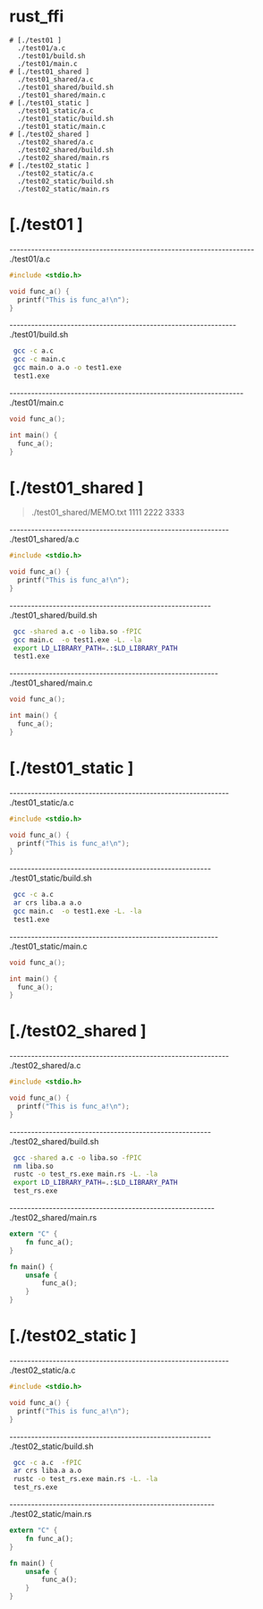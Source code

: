 #  rust_ffi
```
# [./test01 ]
  ./test01/a.c
  ./test01/build.sh
  ./test01/main.c
# [./test01_shared ]
  ./test01_shared/a.c
  ./test01_shared/build.sh
  ./test01_shared/main.c
# [./test01_static ]
  ./test01_static/a.c
  ./test01_static/build.sh
  ./test01_static/main.c
# [./test02_shared ]
  ./test02_shared/a.c
  ./test02_shared/build.sh
  ./test02_shared/main.rs
# [./test02_static ]
  ./test02_static/a.c
  ./test02_static/build.sh
  ./test02_static/main.rs
```
# [./test01 ]

--------------------------------------------------------------------  ./test01/a.c

```c
#include <stdio.h>

void func_a() {
  printf("This is func_a!\n");
}
```

---------------------------------------------------------------  ./test01/build.sh

```sh
 gcc -c a.c 
 gcc -c main.c 
 gcc main.o a.o -o test1.exe
 test1.exe
```

-----------------------------------------------------------------  ./test01/main.c

```c
void func_a();

int main() {
  func_a();
}
```
# [./test01_shared ]
> ./test01_shared/MEMO.txt
1111
2222
3333

-------------------------------------------------------------  ./test01_shared/a.c

```c
#include <stdio.h>

void func_a() {
  printf("This is func_a!\n");
}
```

--------------------------------------------------------  ./test01_shared/build.sh

```sh
 gcc -shared a.c -o liba.so -fPIC
 gcc main.c  -o test1.exe -L. -la
 export LD_LIBRARY_PATH=.:$LD_LIBRARY_PATH 
 test1.exe
```

----------------------------------------------------------  ./test01_shared/main.c

```c
void func_a();

int main() {
  func_a();
}
```
# [./test01_static ]

-------------------------------------------------------------  ./test01_static/a.c

```c
#include <stdio.h>

void func_a() {
  printf("This is func_a!\n");
}
```

--------------------------------------------------------  ./test01_static/build.sh

```sh
 gcc -c a.c 
 ar crs liba.a a.o
 gcc main.c  -o test1.exe -L. -la
 test1.exe
```

----------------------------------------------------------  ./test01_static/main.c

```c
void func_a();

int main() {
  func_a();
}
```
# [./test02_shared ]

-------------------------------------------------------------  ./test02_shared/a.c

```c
#include <stdio.h>

void func_a() {
  printf("This is func_a!\n");
}
```

--------------------------------------------------------  ./test02_shared/build.sh

```sh
 gcc -shared a.c -o liba.so -fPIC
 nm liba.so
 rustc -o test_rs.exe main.rs -L. -la
 export LD_LIBRARY_PATH=.:$LD_LIBRARY_PATH
 test_rs.exe
```

---------------------------------------------------------  ./test02_shared/main.rs

```rust
extern "C" {
    fn func_a();
}

fn main() {
    unsafe {
        func_a();
    }
}
```
# [./test02_static ]

-------------------------------------------------------------  ./test02_static/a.c

```c
#include <stdio.h>

void func_a() {
  printf("This is func_a!\n");
}
```

--------------------------------------------------------  ./test02_static/build.sh

```sh
 gcc -c a.c  -fPIC
 ar crs liba.a a.o
 rustc -o test_rs.exe main.rs -L. -la
 test_rs.exe
```

---------------------------------------------------------  ./test02_static/main.rs

```rust
extern "C" {
    fn func_a();
}

fn main() {
    unsafe {
        func_a();
    }
}
```
